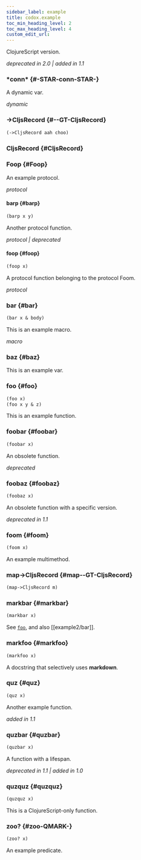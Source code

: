 ```yaml
---
sidebar_label: example
title: codox.example
toc_min_heading_level: 2
toc_max_heading_level: 4
custom_edit_url:
---
```


ClojureScript version.

*deprecated in 2.0 | added in 1.1*





### \*conn\* {#-STAR-conn-STAR-}


A dynamic var.

*dynamic*


### \-&gt;CljsRecord {#--GT-CljsRecord}
``` clojure
(->CljsRecord aah choo)
```


### CljsRecord {#CljsRecord}


### Foop {#Foop}


An example protocol.

*protocol*


#### barp {#barp}
``` clojure
(barp x y)
```


Another protocol function.

*protocol | deprecated*


#### foop {#foop}
``` clojure
(foop x)
```


A protocol function belonging to the protocol Foom.

*protocol*


### bar {#bar}
``` clojure
(bar x & body)
```


This is an example macro.

*macro*


### baz {#baz}


This is an example var.

### foo {#foo}
``` clojure
(foo x)
(foo x y & z)
```


This is an example function.

### foobar {#foobar}
``` clojure
(foobar x)
```


An obsolete function.

*deprecated*


### foobaz {#foobaz}
``` clojure
(foobaz x)
```


An obsolete function with a specific version.

*deprecated in 1.1*


### foom {#foom}
``` clojure
(foom x)
```


An example multimethod.

### map\-&gt;CljsRecord {#map--GT-CljsRecord}
``` clojure
(map->CljsRecord m)
```


### markbar {#markbar}
``` clojure
(markbar x)
```


See [`foo`](#foo), and also [[example2/bar]].

### markfoo {#markfoo}
``` clojure
(markfoo x)
```


A docstring that selectively uses **markdown**.

### quz {#quz}
``` clojure
(quz x)
```


Another example function.

*added in 1.1*


### quzbar {#quzbar}
``` clojure
(quzbar x)
```


A function with a lifespan.

*deprecated in 1.1 | added in 1.0*


### quzquz {#quzquz}
``` clojure
(quzquz x)
```


This is a ClojureScript-only function.

### zoo? {#zoo-QMARK-}
``` clojure
(zoo? x)
```


An example predicate.
